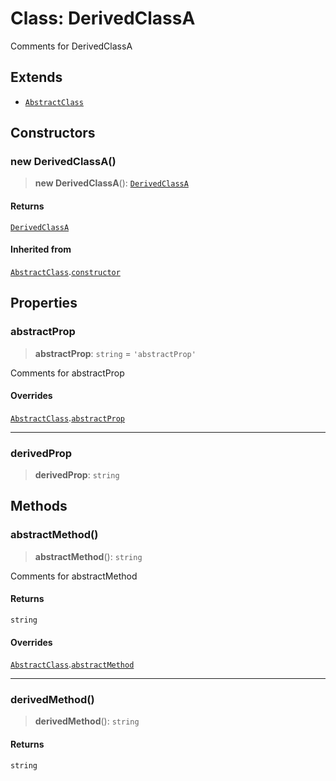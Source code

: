 # Class: DerivedClassA

Comments for DerivedClassA

## Extends

- [`AbstractClass`](AbstractClass.md)

## Constructors

### new DerivedClassA()

> **new DerivedClassA**(): [`DerivedClassA`](DerivedClassA.md)

#### Returns

[`DerivedClassA`](DerivedClassA.md)

#### Inherited from

[`AbstractClass`](AbstractClass.md).[`constructor`](AbstractClass.md#constructors)

## Properties

### abstractProp

> **abstractProp**: `string` = `'abstractProp'`

Comments for abstractProp

#### Overrides

[`AbstractClass`](AbstractClass.md).[`abstractProp`](AbstractClass.md#abstractprop)

***

### derivedProp

> **derivedProp**: `string`

## Methods

### abstractMethod()

> **abstractMethod**(): `string`

Comments for abstractMethod

#### Returns

`string`

#### Overrides

[`AbstractClass`](AbstractClass.md).[`abstractMethod`](AbstractClass.md#abstractmethod)

***

### derivedMethod()

> **derivedMethod**(): `string`

#### Returns

`string`
